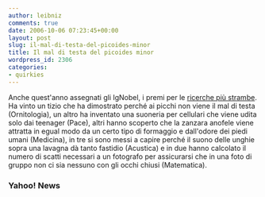 ```yaml
---
author: leibniz
comments: true
date: 2006-10-06 07:23:45+00:00
layout: post
slug: il-mal-di-testa-del-picoides-minor
title: Il mal di testa del picoides minor
wordpress_id: 2306
categories:
- quirkies
---
```


Anche quest'anno assegnati gli IgNobel, i premi per le [ricerche più strambe](http://news.yahoo.com/s/nm/20061005/od_uk_nm/oukoe_uk_science_ignobels). Ha vinto un tizio che ha dimostrato perché ai picchi non viene il mal di testa (Ornitologia), un altro ha inventato una suoneria per cellulari che viene udita solo dai teenager (Pace), altri hanno scoperto che la zanzara anofele viene attratta in egual modo da un certo tipo di formaggio e dall'odore dei piedi umani (Medicina), in tre si sono messi a capire perché il suono delle unghie sopra una lavagna dà tanto fastidio (Acustica) e in due hanno calcolato il numero di scatti necessari a un fotografo per assicurarsi che in una foto di gruppo non ci sia nessuno con gli occhi chiusi (Matematica).

### Yahoo! News
